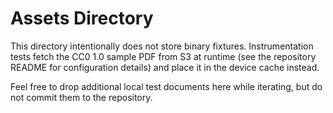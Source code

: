 # Assets Directory

This directory intentionally does not store binary fixtures. Instrumentation tests fetch the CC0 1.0 sample PDF from S3 at
runtime (see the repository README for configuration details) and place it in the device cache instead.

Feel free to drop additional local test documents here while iterating, but do not commit them to the repository.
